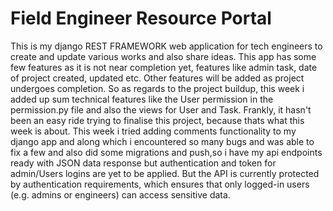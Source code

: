 # Field Engineer Resource Portal

This is my django REST FRAMEWORK web application for tech engineers to create and update various works and also share ideas. This app has some few features as it is not near completion yet, features like admin task, date of project created, updated etc. Other features will be added as project undergoes completion. So as regards to the project buildup, this week i added up sum technical features like the User permission in the permission.py file and also the views for User and Task.
   Frankly, it hasn't been an easy ride trying to finalise this project, because thats what this week is about. This week i tried adding comments functionality to my django app and along which i encountered so many bugs and was able to fix a few and also did some migrations and push,so i have my api endpoints ready with JSON data response but authentication and token for admin/Users logins are yet to be applied. But the API is currently protected by authentication requirements, which ensures that only logged-in users (e.g. admins or engineers) can access sensitive data.